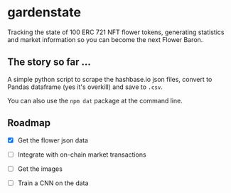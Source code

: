# gardenstate
Tracking the state of 100 ERC 721 NFT flower tokens, 
generating statistics and market information so you can become the next Flower Baron.

## The story so far ...

A simple python script to scrape the hashbase.io json files, convert to Pandas dataframe (yes it's overkill) and save to `.csv`. 

You can also use the `npm dat` package at the command line. 

## Roadmap
 - [x] Get the flower json data
 - [ ] Integrate with on-chain market transactions
 - [ ] Get the images
 - [ ] Train a CNN on the data

